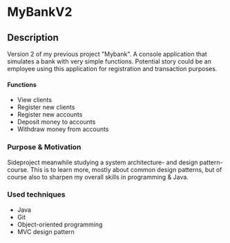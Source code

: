 # MyBankV2

## Description
Version 2 of my previous project "Mybank". A console application that simulates a bank with very simple functions. 
Potential story could be an employee using this application for registration and transaction purposes.

#### Functions
* View clients
* Register new clients
* Register new accounts
* Deposit money to accounts
* Withdraw money from accounts

### Purpose & Motivation
Sideproject meanwhile studying a system architecture- and design pattern-course. This is to learn more, mostly about common design patterns, but of course also to sharpen my overall skills in programming & Java. 

### Used techniques
- Java
- Git
- Object-oriented programming
- MVC design pattern
